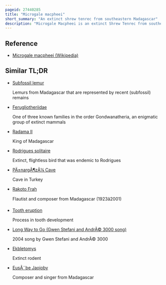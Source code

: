```yaml
---
pageid: 27440285
title: "Microgale macpheei"
short_summary: "An extinct shrew tenrec from southeastern Madagascar"
description: "Microgale Macpheei is an extinct Shrew Tenrec from southeastern Madagascar. It is known only from two partial Skulls found in Andrahomana Cave which radiocarbon Dating of associated Rodent remains Suggests are about 3000 Years old. It is the only recently extinct Tenrec known. It was first described in 2007 and is most similar to the smaller microgale Brevicaudata of northern and western Madagascar. M. Macpheei has a broad Rostrum and, like M. Brevicaudata lacks a Diastem between the Premolars. Some Details of tooth Morphology are characteristic of M. Macpheei."
---
```


## Reference

- [Microgale macpheei (Wikipedia)](https://en.wikipedia.org/?curid=27440285)

## Similar TL;DR

- [Subfossil lemur](/tldr/en/subfossil-lemur)

  Lemurs from Madagascar that are represented by recent (subfossil) remains

- [Ferugliotheriidae](/tldr/en/ferugliotheriidae)

  One of three known families in the order Gondwanatheria, an enigmatic group of extinct mammals

- [Radama II](/tldr/en/radama-ii)

  King of Madagascar

- [Rodrigues solitaire](/tldr/en/rodrigues-solitaire)

  Extinct, flightless bird that was endemic to Rodrigues

- [PÄ±nargÃ¶zÃ¼ Cave](/tldr/en/pnargozu-cave)

  Cave in Turkey

- [Rakoto Frah](/tldr/en/rakoto-frah)

  Flautist and composer from Madagascar (1923â2001)

- [Tooth eruption](/tldr/en/tooth-eruption)

  Process in tooth development

- [Long Way to Go (Gwen Stefani and AndrÃ© 3000 song)](/tldr/en/long-way-to-go-gwen-stefani-and-andre-3000-song)

  2004 song by Gwen Stefani and AndrÃ© 3000

- [Ekbletomys](/tldr/en/ekbletomys)

  Extinct rodent

- [EusÃ¨be Jaojoby](/tldr/en/eusebe-jaojoby)

  Composer and singer from Madagascar
